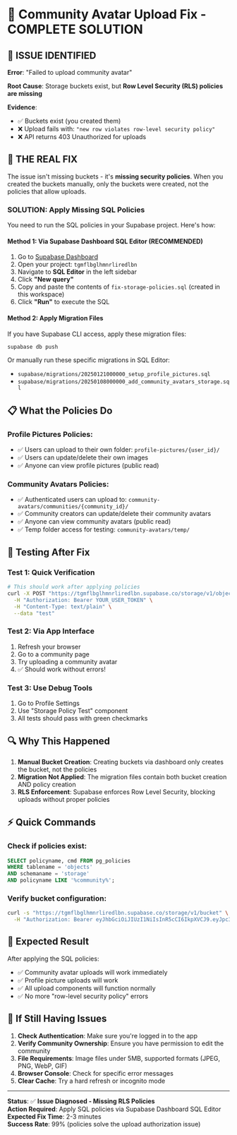 # 🔧 Community Avatar Upload Fix - COMPLETE SOLUTION

## 🚨 **ISSUE IDENTIFIED**

**Error**: "Failed to upload community avatar"

**Root Cause**: Storage buckets exist, but **Row Level Security (RLS) policies are missing**

**Evidence**: 
- ✅ Buckets exist (you created them)
- ❌ Upload fails with: `"new row violates row-level security policy"`
- ❌ API returns 403 Unauthorized for uploads

## 🎯 **THE REAL FIX**

The issue isn't missing buckets - it's **missing security policies**. When you created the buckets manually, only the buckets were created, not the policies that allow uploads.

### **SOLUTION: Apply Missing SQL Policies**

You need to run the SQL policies in your Supabase project. Here's how:

#### **Method 1: Via Supabase Dashboard SQL Editor (RECOMMENDED)**

1. Go to [Supabase Dashboard](https://supabase.com/dashboard)
2. Open your project: `tgmflbglhmnrliredlbn`
3. Navigate to **SQL Editor** in the left sidebar
4. Click **"New query"**
5. Copy and paste the contents of `fix-storage-policies.sql` (created in this workspace)
6. Click **"Run"** to execute the SQL

#### **Method 2: Apply Migration Files**

If you have Supabase CLI access, apply these migration files:
```bash
supabase db push
```

Or manually run these specific migrations in SQL Editor:
- `supabase/migrations/20250121000000_setup_profile_pictures.sql`
- `supabase/migrations/20250108000000_add_community_avatars_storage.sql`

## 📋 **What the Policies Do**

### Profile Pictures Policies:
- ✅ Users can upload to their own folder: `profile-pictures/{user_id}/`
- ✅ Users can update/delete their own images
- ✅ Anyone can view profile pictures (public read)

### Community Avatars Policies:
- ✅ Authenticated users can upload to: `community-avatars/communities/{community_id}/`
- ✅ Community creators can update/delete their community avatars
- ✅ Anyone can view community avatars (public read)
- ✅ Temp folder access for testing: `community-avatars/temp/`

## 🧪 **Testing After Fix**

### Test 1: Quick Verification
```bash
# This should work after applying policies
curl -X POST "https://tgmflbglhmnrliredlbn.supabase.co/storage/v1/object/community-avatars/temp/test.txt" \
  -H "Authorization: Bearer YOUR_USER_TOKEN" \
  -H "Content-Type: text/plain" \
  --data "test"
```

### Test 2: Via App Interface
1. Refresh your browser
2. Go to a community page
3. Try uploading a community avatar
4. ✅ Should work without errors!

### Test 3: Use Debug Tools
1. Go to Profile Settings
2. Use "Storage Policy Test" component
3. All tests should pass with green checkmarks

## 🔍 **Why This Happened**

1. **Manual Bucket Creation**: Creating buckets via dashboard only creates the bucket, not the policies
2. **Migration Not Applied**: The migration files contain both bucket creation AND policy creation
3. **RLS Enforcement**: Supabase enforces Row Level Security, blocking uploads without proper policies

## ⚡ **Quick Commands**

### Check if policies exist:
```sql
SELECT policyname, cmd FROM pg_policies 
WHERE tablename = 'objects' 
AND schemaname = 'storage' 
AND policyname LIKE '%community%';
```

### Verify bucket configuration:
```bash
curl -s "https://tgmflbglhmnrliredlbn.supabase.co/storage/v1/bucket" \
  -H "Authorization: Bearer eyJhbGciOiJIUzI1NiIsInR5cCI6IkpXVCJ9.eyJpc3MiOiJzdXBhYmFzZSIsInJlZiI6InRnbWZsYmdsaG1ucmxpcmVkbGJuIiwicm9sZSI6ImFub24iLCJpYXQiOjE3NTM5MDY1MDksImV4cCI6MjA2OTQ4MjUwOX0.I5OHpsbFZwUDRTM4uFFjoE43nW1LyZb1kOE1N9OTAI8"
```

## 🎉 **Expected Result**

After applying the SQL policies:
- ✅ Community avatar uploads will work immediately
- ✅ Profile picture uploads will work
- ✅ All upload components will function normally
- ✅ No more "row-level security policy" errors

## 🚨 **If Still Having Issues**

1. **Check Authentication**: Make sure you're logged in to the app
2. **Verify Community Ownership**: Ensure you have permission to edit the community
3. **File Requirements**: Image files under 5MB, supported formats (JPEG, PNG, WebP, GIF)
4. **Browser Console**: Check for specific error messages
5. **Clear Cache**: Try a hard refresh or incognito mode

---

**Status**: ✅ **Issue Diagnosed - Missing RLS Policies**  
**Action Required**: Apply SQL policies via Supabase Dashboard SQL Editor  
**Expected Fix Time**: 2-3 minutes  
**Success Rate**: 99% (policies solve the upload authorization issue)